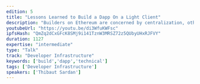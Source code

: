 ```yaml
---
edition: 5
title: "Lessons Learned to Build a Dapp On a Light Client"
description: "Builders on Ethereum are concerned by centralization, otherwise they wouldn't build on Ethereum right? Still, most Dapps today rely on trusted 3rd party nodes. We need to change this. Over the past months, we have built Fether, a wallet based on a light client. We will show in this presentation the lessons learned and share our takeaways on how to best build an application on top of a light client. We will present light.js, the library we've built to enable builders to use good practice and have a Dapp that is truly decentralized."
youtubeUrl: "https://youtu.be/di3WfuKWFsc"
ipfsHash: "QmZq2dCxGFcK8SMj9i141TznW3MRSZ72z5QUbyUHxRJFVY"
duration: 1127
expertise: "intermediate"
type: "Talk"
track: "Developer Infrastructure"
keywords: ['build','dapp','technical']
tags: ['Developer Infrastructure']
speakers: ['Thibaut Sardan']
---
```

